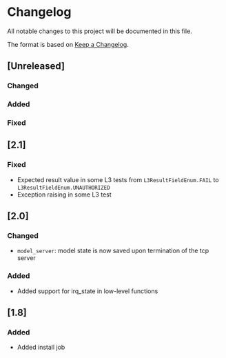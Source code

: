 # Changelog

All notable changes to this project will be documented in this file.

The format is based on [Keep a Changelog](https://keepachangelog.com/en/1.1.0/).

## [Unreleased]

### Changed

### Added

### Fixed

## [2.1]

### Fixed
- Expected result value in some L3 tests from `L3ResultFieldEnum.FAIL` to `L3ResultFieldEnum.UNAUTHORIZED`
- Exception raising in some L3 test

## [2.0]

### Changed
- `model_server`: model state is now saved upon termination of the tcp server

### Added
- Added support for irq_state in low-level functions

## [1.8]

### Added
- Added install job